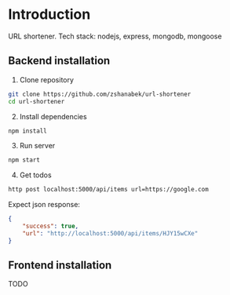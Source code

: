# Introduction

URL shortener. Tech stack: nodejs, express, mongodb, mongoose

## Backend installation

1. Clone repository

```bash
git clone https://github.com/zshanabek/url-shortener
cd url-shortener
```

2. Install dependencies

```bash
npm install
```

3. Run server

```bash
npm start
```

4. Get todos

```bash
http post localhost:5000/api/items url=https://google.com
```

Expect json response:

```json
{
    "success": true,
    "url": "http://localhost:5000/api/items/HJY15wCXe"
}
```

## Frontend installation

TODO
